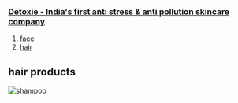 ### [Detoxie - India's first anti stress & anti pollution skincare company](http://detoxie.in)<br>
1. [face](https://detoxie.in/collections/face-care)
1. [hair](https://detoxie.in/collections/hair-care)

## hair products
![shampoo](https://cdn.shopify.com/s/files/1/0379/8279/7868/products/DetoxieHardWaterReliefAntiHairFallProGrowthShampoo_460x.png)
